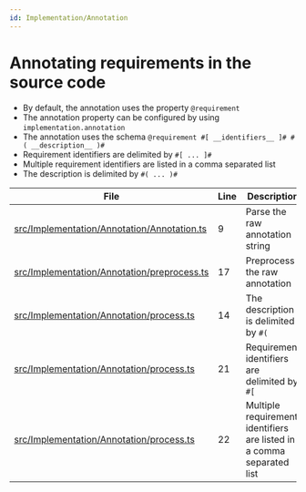 ```yaml
---
id: Implementation/Annotation
---
```


# Annotating requirements in the source code

-   By default, the annotation uses the property `@requirement`
-   The annotation property can be configured by using `implementation.annotation`
-   The annotation uses the schema `@requirement #[ __identifiers__ ]# #( __description__ )#`
-   Requirement identifiers are delimited by `#[ ... ]#`
-   Multiple requirement identifiers are listed in a comma separated list
-   The description is delimited by `#( ... )#`

<div class="tracey">

| File                                                                                                 | Line | Description                                                           |
| ---------------------------------------------------------------------------------------------------- | ---- | --------------------------------------------------------------------- |
| [src/Implementation/Annotation/Annotation.ts](../../src/Implementation/Annotation/Annotation.ts#L9)  | 9    | Parse the raw annotation string                                       |
| [src/Implementation/Annotation/preprocess.ts](../../src/Implementation/Annotation/preprocess.ts#L17) | 17   | Preprocess the raw annotation                                         |
| [src/Implementation/Annotation/process.ts](../../src/Implementation/Annotation/process.ts#L14)       | 14   | The description is delimited by `#(`                                  |
| [src/Implementation/Annotation/process.ts](../../src/Implementation/Annotation/process.ts#L21)       | 21   | Requirement identifiers are delimited by `#[`                         |
| [src/Implementation/Annotation/process.ts](../../src/Implementation/Annotation/process.ts#L22)       | 22   | Multiple requirement identifiers are listed in a comma separated list |

</div>
